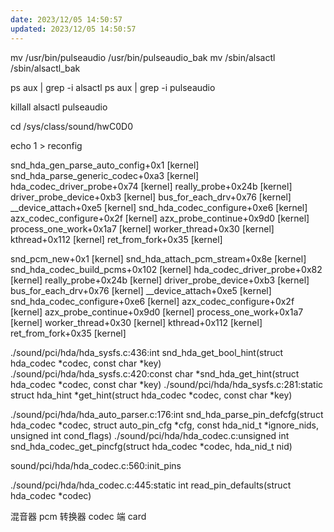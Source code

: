 ```yaml
---
date: 2023/12/05 14:50:57
updated: 2023/12/05 14:50:57
---
```


mv /usr/bin/pulseaudio /usr/bin/pulseaudio_bak
mv /sbin/alsactl /sbin/alsactl_bak

ps aux | grep -i alsactl
ps aux | grep -i pulseaudio

killall alsactl pulseaudio

cd /sys/class/sound/hwC0D0

echo 1 > reconfig

snd_hda_gen_parse_auto_config+0x1 [kernel]
snd_hda_parse_generic_codec+0xa3 [kernel]
hda_codec_driver_probe+0x74 [kernel]
really_probe+0x24b [kernel]
driver_probe_device+0xb3 [kernel]
bus_for_each_drv+0x76 [kernel]
__device_attach+0xe5 [kernel]
snd_hda_codec_configure+0xe6 [kernel]
azx_codec_configure+0x2f [kernel]
azx_probe_continue+0x9d0 [kernel]
process_one_work+0x1a7 [kernel]
worker_thread+0x30 [kernel]
kthread+0x112 [kernel]
ret_from_fork+0x35 [kernel]


snd_pcm_new+0x1 [kernel]
snd_hda_attach_pcm_stream+0x8e [kernel]
snd_hda_codec_build_pcms+0x102 [kernel]
hda_codec_driver_probe+0x82 [kernel]
really_probe+0x24b [kernel]
driver_probe_device+0xb3 [kernel]
bus_for_each_drv+0x76 [kernel]
__device_attach+0xe5 [kernel]
snd_hda_codec_configure+0xe6 [kernel]
azx_codec_configure+0x2f [kernel]
azx_probe_continue+0x9d0 [kernel]
process_one_work+0x1a7 [kernel]
worker_thread+0x30 [kernel]
kthread+0x112 [kernel]
ret_from_fork+0x35 [kernel]




./sound/pci/hda/hda_sysfs.c:436:int snd_hda_get_bool_hint(struct hda_codec *codec, const char *key)
./sound/pci/hda/hda_sysfs.c:420:const char *snd_hda_get_hint(struct hda_codec *codec, const char *key)
./sound/pci/hda/hda_sysfs.c:281:static struct hda_hint *get_hint(struct hda_codec *codec, const char *key)

./sound/pci/hda/hda_auto_parser.c:176:int snd_hda_parse_pin_defcfg(struct hda_codec *codec, struct auto_pin_cfg *cfg, const hda_nid_t *ignore_nids, unsigned int cond_flags)
./sound/pci/hda/hda_codec.c:unsigned int snd_hda_codec_get_pincfg(struct hda_codec *codec, hda_nid_t nid)

sound/pci/hda/hda_codec.c:560:init_pins

./sound/pci/hda/hda_codec.c:445:static int read_pin_defaults(struct hda_codec *codec)

混音器 pcm
转换器 codec
端 card

